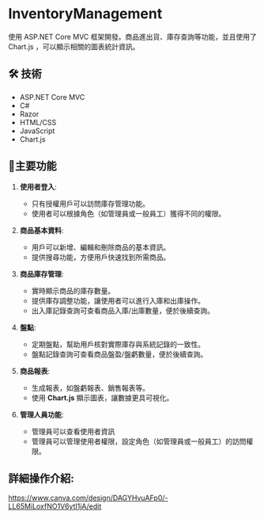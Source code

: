 # InventoryManagement

使用 ASP.NET Core MVC 框架開發。商品進出貨、庫存查詢等功能，並且使用了 Chart.js ，可以顯示相關的圖表統計資訊。

## 🛠 技術
- ASP.NET Core MVC
- C#
- Razor
- HTML/CSS
- JavaScript
- Chart.js

## 👋主要功能 

1. **使用者登入**:
   - 只有授權用戶可以訪問庫存管理功能。
   - 使用者可以根據角色（如管理員或一般員工）獲得不同的權限。

2. **商品基本資料**:
   - 用戶可以新增、編輯和刪除商品的基本資訊。
   - 提供搜尋功能，方便用戶快速找到所需商品。

3. **商品庫存管理**:
   - 實時顯示商品的庫存數量。
   - 提供庫存調整功能，讓使用者可以進行入庫和出庫操作。
   - 出入庫記錄查詢可查看商品入庫/出庫數量，便於後續查詢。

4. **盤點**:
   - 定期盤點，幫助用戶核對實際庫存與系統記錄的一致性。
   - 盤點記錄查詢可查看商品盤盈/盤虧數量，便於後續查詢。

5. **商品報表**:
   - 生成報表，如盤虧報表、銷售報表等。
   - 使用 **Chart.js** 顯示圖表，讓數據更具可視化。

6. **管理人員功能**:
   - 管理員可以查看使用者資訊  
   - 管理員可以管理使用者權限，設定角色（如管理員或一般員工）的訪問權限。

## 詳細操作介紹:
https://www.canva.com/design/DAGYHvuAFp0/-LL65MiLoxfNO1V6ytI1jA/edit
